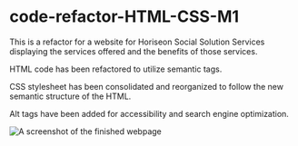 # code-refactor-HTML-CSS-M1

This is a refactor for a website for Horiseon Social Solution Services displaying the services offered and the benefits of those services.

HTML code has been refactored to utilize semantic tags.

CSS stylesheet has been consolidated and reorganized to follow the new semantic structure of the HTML.

Alt tags have been added for accessibility and search engine optimization.

![A screenshot of the finished webpage](code-refactor-HTML-CSS-M1/assets/images/finished-page-screenshot.png)
